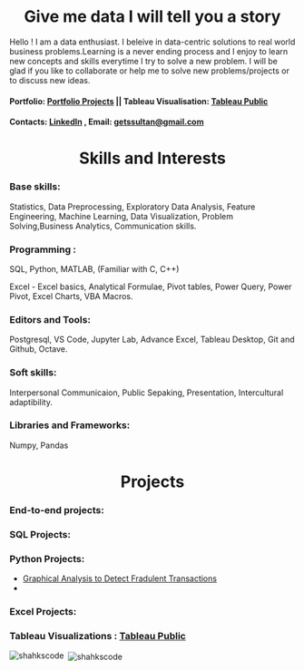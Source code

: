 <h1 align="center"> Give me data I will tell you a story</h1>

Hello ! I am a data enthusiast. I beleive in data-centric solutions to real world business problems.Learning is a never ending process and I enjoy to learn new concepts and skills everytime I try to solve a new problem. I will be glad if you like to collaborate or help me to solve new problems/projects or to discuss new ideas.
#### Portfolio: [Portfolio Projects](getssultan@gmail.com)   || Tableau Visualisation: [Tableau Public](https://public.tableau.com/app/profile/shahrukh.sultan)
#### Contacts: [LinkedIn](https://www.linkedin.com/profile/) , Email: getssultan@gmail.com

<h1  align = "center">Skills and Interests</h1>
<h3 align ='left'>  Base skills: </h3>
Statistics, Data Preprocessing, Exploratory Data Analysis, Feature Engineering, Machine Learning, Data Visualization, 
Problem Solving,Business Analytics,  Communication skills.

<h3 align="left">Programming :</h3> 
SQL, Python, MATLAB, (Familiar with C, C++)

Excel - Excel basics, Analytical Formulae, Pivot tables, Power Query, Power Pivot, Excel Charts, VBA Macros.

<h3 align="left"> Editors and Tools:</h3> 
Postgresql, VS Code, Jupyter Lab, Advance Excel, Tableau Desktop, Git and Github, Octave.

### Soft skills:
Interpersonal Communicaion, Public Sepaking, Presentation, Intercultural adaptibility.
<h3 align="left">Libraries and Frameworks:</h3>
Numpy, Pandas

 <h1  align = "center">Projects</h1>
 <h3 align="left"> End-to-end projects: </h3>
     
<h3 align="left"> SQL Projects: </h3> 
     

### Python Projects:
- [Graphical Analysis to Detect Fradulent Transactions](https://github.com/shakhscode/Visual_Analytics-python)
- 
     


### Excel Projects:
 
 ### Tableau Visualizations :  [Tableau Public](https://public.tableau.com/app/profile/shahrukh.sultan)
     

<p><img align="left" src="https://github-readme-stats.vercel.app/api/top-langs?username=shakhscode&show_icons=true&locale=en&layout=compact" alt="shahkscode" /></p>

<p>&nbsp;<img align="center" src="https://github-readme-stats.vercel.app/api?username=shakhscode&show_icons=true&locale=en" alt="shahkscode" /></p>



